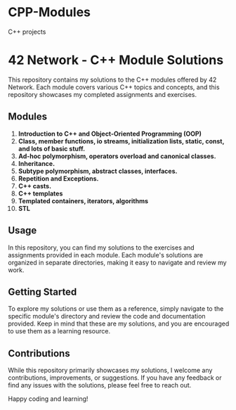 # CPP-Modules
C++ projects
# 42 Network - C++ Module Solutions

This repository contains my solutions to the C++ modules offered by 42 Network. Each module covers various C++ topics and concepts, and this repository showcases my completed assignments and exercises.

## Modules

1. **Introduction to C++ and Object-Oriented Programming (OOP)**
2. **Class, member functions, io streams, initialization lists, static, const, and lots of basic stuff.**
3. **Ad-hoc polymorphism, operators overload and canonical classes.**
4. **Inheritance.**
5. **Subtype polymorphism, abstract classes, interfaces.**
6. **Repetition and Exceptions.**
7. **C++ casts.**
8. **C++ templates**
9. **Templated containers, iterators, algorithms**
10. **STL**

## Usage

In this repository, you can find my solutions to the exercises and assignments provided in each module. Each module's solutions are organized in separate directories, making it easy to navigate and review my work.

## Getting Started

To explore my solutions or use them as a reference, simply navigate to the specific module's directory and review the code and documentation provided. Keep in mind that these are my solutions, and you are encouraged to use them as a learning resource.

## Contributions

While this repository primarily showcases my solutions, I welcome any contributions, improvements, or suggestions. If you have any feedback or find any issues with the solutions, please feel free to reach out.

Happy coding and learning!
